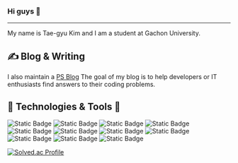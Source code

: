 ### Hi guys 👋
--------------------------------
My name is Tae-gyu Kim and I am a student at Gachon University.

<!--
**kimtaegyu7439/kimtaegyu7439** is a ✨ _special_ ✨ repository because its `README.md` (this file) appears on your GitHub profile.

Here are some ideas to get you started:

- 🔭 I’m currently working on ...
- 🌱 I’m currently learning ...
- 👯 I’m looking to collaborate on ...
- 🤔 I’m looking for help with ...
- 💬 Ask me about ...
- 📫 How to reach me: ...
- 😄 Pronouns: ...
- ⚡ Fun fact: ...
-->

✍ Blog & Writing
-----------------------------------------------
I also maintain a [PS Blog](https://cobokjang.tistory.com/) The goal of my blog is to help developers or IT enthusiasts find answers to their coding problems.

🔧 Technologies & Tools 🔧
-----------------------------------------------
![Static Badge](https://img.shields.io/badge/Python-%233776AB?style=round&logo=Python&logoColor=white)
![Static Badge](https://img.shields.io/badge/Tensorflow-%23FF6F00%20?style=round&logo=Tensorflow&logoColor=white)
![Static Badge](https://img.shields.io/badge/Pytorch-%23EE4C2C?style=round&logo=Pytorch&logoColor=white)
![Static Badge](https://img.shields.io/badge/Javascript-%23F7DF1E?style=round&logo=JavaScript&logoColor=white)
![Static Badge](https://img.shields.io/badge/Springboot-%236DB33F?style=round&logo=Springboot&logoColor=white)
![Static Badge](https://img.shields.io/badge/C-%23A8B9CC?style=round&logo=C&logoColor=white)
![Static Badge](https://img.shields.io/badge/CSS-%231572B6?style=round&logo=Css3&logoColor=white)
![Static Badge](https://img.shields.io/badge/HTML5-%23E34F26?style=round&logo=HTML5&logoColor=white)
![Static Badge](https://img.shields.io/badge/MYSQL-%234479A1?style=round&logo=MYSQL&logoColor=white)
![Static Badge](https://img.shields.io/badge/Notion-%23000000?style=round&logo=Notion&logoColor=white)
![Static Badge](https://img.shields.io/badge/github-%23181717?style=round&logo=github&logoColor=white)


[![Solved.ac Profile](http://mazassumnida.wtf/api/v2/generate_badge?boj=sa090180)](https://solved.ac/sa090180/)

